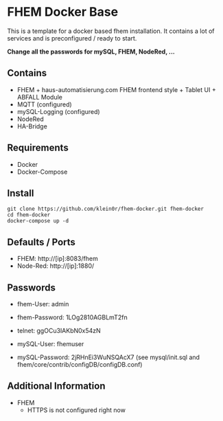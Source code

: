 # FHEM Docker Base

This is a template for a docker based fhem installation. It contains a lot of services and is preconfigured / ready to start.

**Change all the passwords for mySQL, FHEM, NodeRed, ...**

## Contains

- FHEM + haus-automatisierung.com FHEM frontend style + Tablet UI + ABFALL Module
- MQTT (configured)
- mySQL-Logging (configured)
- NodeRed
- HA-Bridge

## Requirements

- Docker
- Docker-Compose

## Install

```
git clone https://github.com/klein0r/fhem-docker.git fhem-docker
cd fhem-docker
docker-compose up -d
```

## Defaults / Ports

- FHEM: http://[ip]:8083/fhem
- Node-Red: http://[ip]:1880/

## Passwords

- fhem-User: admin
- fhem-Password: 1LOg2810AGBLmT2fn
- telnet: ggOCu3IAKbN0x54zN

- mySQL-User: fhemuser
- mySQL-Password: 2jRHnEi3WuNSQAcX7 (see mysql/init.sql and fhem/core/contrib/configDB/configDB.conf)

## Additional Information

- FHEM
    - HTTPS is not configured right now
